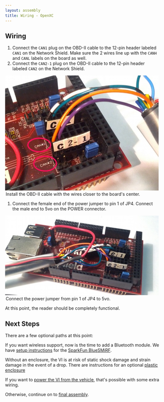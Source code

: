 ```yaml
---
layout: assembly
title: Wiring - OpenXC
---
```


<div class="page-header">
    <h2>Wiring</h2>
</div>

1. Connect the `CAN1` plug on the OBD-II cable to the 12-pin header labeled
  `CAN1` on the Network Shield. Make sure the 2 wires line up with the `CANH`
  and `CANL` labels on the board as well.
1. Connect the `CAN2-1` plug on the OBD-II cable to the 12-pin header labeled
  `CAN2` on the Network Shield.

<div class="picture well">
    <img src="/images/assembly/openxc-assembly-20.jpg" />
    <legend>Install the OBD-II cable with the wires closer to the board's
        center.</legend>
</div>

1. Connect the female end of the power jumper to pin 1 of JP4. Connect the male
  end to 5vo on the POWER connector.

<div class="picture well">
    <img src="/images/assembly/openxc-assembly-17.jpg" />
    <legend>Connect the power jumper from pin 1 of JP4 to 5vo.</legend>
</div>

At this point, the reader should be completely functional.

<div class="page-header">
<h2>Next Steps</h2>
</div>

There are a few optional paths at this point:

If you want wireless support, now is the time to add a Bluetooth module. We have
<a href="/bluetooth/hardware.html">setup instructions</a> for the <a
href="https://www.sparkfun.com/products/10269">SparkFun BlueSMiRF</a>.

Without an enclosure, the VI is at risk of static shock damage and strain damage
in the event of a drop. There are instructions for an optional [plastic
enclosure](/assembly/enclosure.html)

If you want to [power the VI from the vehicle](/assembly/vehicle-power.html),
that's possible with some extra wiring.

Otherwise, continue on to [final assembly](/assembly/final-assembly.html).
